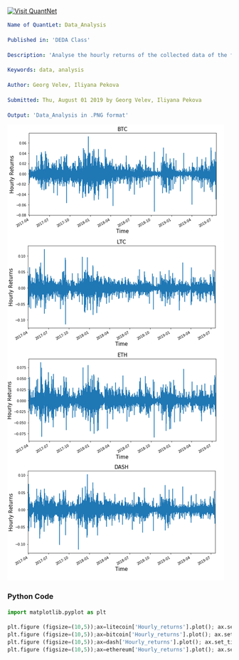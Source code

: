 [<img src="https://github.com/QuantLet/Styleguide-and-FAQ/blob/master/pictures/banner.png" width="888" alt="Visit QuantNet">](http://quantlet.de/)

```yaml
Name of QuantLet: Data_Analysis

Published in: 'DEDA Class'

Description: 'Analyse the hourly returns of the collected data of the four coins.'

Keywords: data, analysis

Author: Georg Velev, Iliyana Pekova

Submitted: Thu, August 01 2019 by Georg Velev, Iliyana Pekova

Output: 'Data_Analysis in .PNG format'

```

![Picture1](Data_Analysis.png)


### Python Code
```python
import matplotlib.pyplot as plt

plt.figure (figsize=(10,5));ax=litecoin['Hourly_returns'].plot(); ax.set_title('LTC', fontsize=15); ax.set_ylabel("Hourly Returns", fontsize=15);ax.set_xlabel("Time", fontsize=15)
plt.figure (figsize=(10,5));ax=bitcoin['Hourly_returns'].plot(); ax.set_title('BTC', fontsize=15); ax.set_ylabel("Hourly Returns", fontsize=15);ax.set_xlabel("Time", fontsize=15)
plt.figure (figsize=(10,5));ax=dash['Hourly_returns'].plot(); ax.set_title('DASH', fontsize=15); ax.set_ylabel("Hourly Returns", fontsize=15);ax.set_xlabel("Time", fontsize=15)
plt.figure (figsize=(10,5));ax=ethereum['Hourly_returns'].plot(); ax.set_title('ETH', fontsize=15); ax.set_ylabel("Hourly Returns", fontsize=15);ax.set_xlabel("Time", fontsize=15)
```

